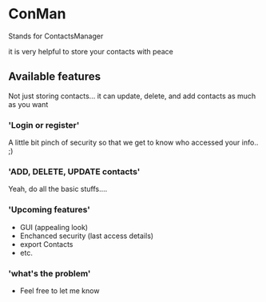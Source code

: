 # ConMan
Stands for ContactsManager

it is very helpful to store your contacts with peace

## Available features

Not just storing contacts... it can update, delete, and add contacts as much as you want

### 'Login or register'

A little bit pinch of security so that we get to know who accessed your info.. ;)

### 'ADD, DELETE, UPDATE contacts'

Yeah, do all the basic stuffs....

### 'Upcoming features'

- GUI (appealing look)
- Enchanced security (last access details)
- export Contacts
- etc.
  
### 'what's the problem'
- Feel free to let me know



